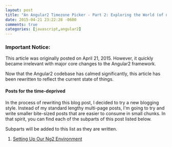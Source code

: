 ```yaml
---
layout: post
title: "An Angular2 Timezone Picker - Part 2: Exploring the World (of ng2)"
date: 2015-04-21 23:22:28 -0600
comments: true
categories: [javascript,angular2]
---
```



### Important Notice:
This article was originally posted on April 21, 2015.  However, it quickly became irrelevant with major core changes to the Angular2 framework.

Now that the Angular2 codebase has calmed significantly, this article has been rewritten to reflect the current state of things.

#### Posts for the time-deprived

In the process of rewriting this blog post, I decided to try a new blogging style.  Instead of my standard lengthy multi-page posts, I'm going to try and write smaller bite-sized posts that are easier to consume in small chunks.  In that spirit, you can find each of the subparts of this post listed below.

Subparts will be added to this list as they are written.

1. [Setting Up Our Ng2 Environment](/blog/2015/12/13/an-ng2-timezone-picker-part-2-dot-1-the-environment/)

